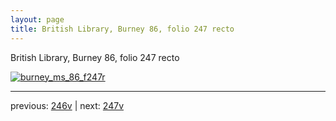 ```yaml
---
layout: page
title: British Library, Burney 86, folio 247 recto
---
```


British Library, Burney 86, folio 247 recto

[![burney_ms_86_f247r](http://www.homermultitext.org/iipsrv?IIIF=/project/homer/pyramidal/deepzoom/bl/burney86imgs/v1/burney_ms_86_f247r.tif/full/800,/0/default.jpg)](http://www.homermultitext.org/ict2/?urn=urn:cite2:bl:burney86imgs.v1:burney_ms_86_f247r) 

---

previous:  [246v](../246v/) | next: [247v](../247v/)